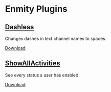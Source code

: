 # Enmity Plugins

## [Dashless](https://github.com/ssense1337/enmity-plugins/tree/main/Dashless)
Changes dashes in text channel names to spaces.

[Download](https://github.com/ssense1337/enmity-plugins/raw/main/Dashless/dist/Dashless.js)

## [ShowAllActivities](https://github.com/ssense1337/enmity-plugins/tree/main/ShowAllActivities)
See every status a user has enabled.

[Download](https://github.com/ssense1337/enmity-plugins/raw/main/ShowAllActivities/dist/ShowAllActivities.js)